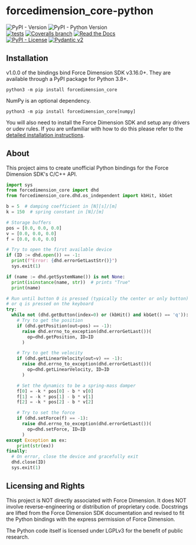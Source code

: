 # forcedimension_core-python

![PyPI - Version](https://img.shields.io/pypi/v/forcedimension_core?logo=pypi)
![PyPI - Python Version](https://img.shields.io/pypi/pyversions/forcedimension_core?logo=python)  
[![tests](https://github.com/EmDash00/forcedimension_core-python/actions/workflows/tests.yml/badge.svg)](https://github.com/EmDash00/forcedimension_core-python/actions/workflows/tests.yml)
[![Coveralls branch](https://img.shields.io/coverallsCoverage/github/EmDash00/forcedimension_core-python?branch=main&logo=coveralls)](https://coveralls.io/github/EmDash00/forcedimension_core-python)
[![Read the Docs](https://img.shields.io/readthedocs/forcedimension-core-python-docs?logo=Read%20the%20Docs)](https://force-dimension-core-python-documentation.readthedocs.io/en/v1.0.0/)  
[![PyPI - License](https://img.shields.io/pypi/l/forcedimension_core)](LICENSE)
[![Pydantic v2](https://img.shields.io/endpoint?url=https://raw.githubusercontent.com/pydantic/pydantic/main/docs/badge/v2.json)](https://pydantic.dev)

## Installation

v1.0.0 of the bindings bind Force Dimension SDK v3.16.0+. They are available through a PyPI package for Python 3.8+.

```
python3 -m pip install forcedimension_core
```

NumPy is an optional dependency.

```
python3 -m pip install forcedimension_core[numpy]
```


You will also need to install the Force Dimension SDK and setup any drivers
or udev rules. If you are unfamiliar with how to do this please refer to the
[detailed installation instructions](https://force-dimension-core-python-documentation.readthedocs.io/en/latest/installation.html).

## About

This project aims to create unofficial Python bindings for the Force Dimension SDK's C/C++ API.

```py
import sys
from forcedimension_core import dhd
from forcedimension_core.dhd.os_independent import kbHit, kbGet

b = 5  # damping coefficient in [N][s]/[m]
k = 150  # spring constant in [N]/[m]

# Storage buffers
pos = [0.0, 0.0, 0.0]
v = [0.0, 0.0, 0.0]
f = [0.0, 0.0, 0.0]

# Try to open the first available device
if (ID := dhd.open()) == -1:
  print(f"Error: {dhd.errorGetLastStr()}")
  sys.exit(1)

if (name := dhd.getSystemName()) is not None:
  print(isinstance(name, str))  # prints "True"
  print(name)

# Run until button 0 is pressed (typically the center or only button)
# or q is pressed on the keyboard
try:
  while not (dhd.getButton(index=0) or (kbHit() and kbGet() == 'q')):
    # Try to get the position
    if (dhd.getPosition(out=pos) == -1):
      raise dhd.errno_to_exception(dhd.errorGetLast())(
        op=dhd.getPosition, ID=ID
      )

    # Try to get the velocity
    if (dhd.getLinearVelocity(out=v) == -1):
      raise dhd.errno_to_exception(dhd.errorGetLast())(
        op=dhd.getLinearVelocity, ID=ID
      )

    # Set the dynamics to be a spring-mass damper
    f[0] = -k * pos[0] - b * v[0]
    f[1] = -k * pos[1] - b * v[1]
    f[2] = -k * pos[2] - b * v[2]

    # Try to set the force
    if (dhd.setForce(f) == -1):
      raise dhd.errno_to_exception(dhd.errorGetLast())(
        op=dhd.setForce, ID=ID
      )
except Exception as ex:
    print(str(ex))
finally:
  # On error, close the device and gracefully exit
  dhd.close(ID)
  sys.exit(1)
```

## Licensing and Rights

This project is NOT directly associated with Force Dimension. It does NOT involve reverse-engineering or distribution
of proprietary code. Docstrings are lifted from the Force Dimension SDK documentation and revised to fit the Python bindings
with the express permission of Force Dimension.

The Python code itself is licensed under LGPLv3 for the benefit of public
research.
